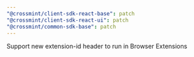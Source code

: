 ```yaml
---
"@crossmint/client-sdk-react-base": patch
"@crossmint/client-sdk-react-ui": patch
"@crossmint/common-sdk-base": patch
---
```


Support new extension-id header to run in Browser Extensions
